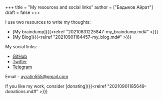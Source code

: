 +++
title = "My resources and social links"
author = ["Бадыков Айрат"]
draft = false
+++

I use two resources to write my thoughts:

-   [My braindump]({{<relref "20210831225847-my_braindump.md#" >}})
-   [My Blog]({{<relref "20210901184457-my_blog.md#" >}})

My social links:

-   [GitHub](https://github.com/ayrat555)
-   [Twitter](https://twitter.com/ayrat%5Fbadykov)
-   [Telegram](https://t.me/ayrat555)

Email - ayratin555@gmail.com

If you like my work, consider [donating]({{<relref "20210901185649-donations.md#" >}})
